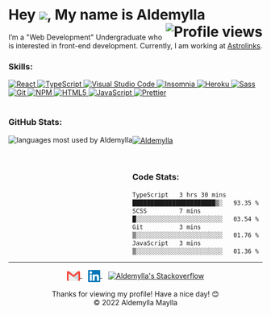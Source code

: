 <h1 align="left">Hey <img src="https://media.giphy.com/media/hvRJCLFzcasrR4ia7z/giphy.gif" width="25px">, My name is Aldemylla <img align="right" src="https://komarev.com/ghpvc/?username=aldemylla&color=blue" alt="Profile views" /></h1>

I’m a "Web Development" Undergraduate who is interested in front-end development. Currently, I am working at [Astrolinks](https://github.com/Astrolinks).

### Skills: 

<a href="https://github.com/Aldemylla/">
  <img alt="React" src="https://img.shields.io/badge/-React-2987a1?style=flat-square&logo=react&logoColor=white"/>
  <img alt="TypeScript" src="https://img.shields.io/badge/-TypeScript-007ACC?style=flat-square&logo=typescript&logoColor=white" />
  <img alt="Visual Studio Code" src="https://img.shields.io/badge/-VSCode-007ACC?style=flat-square&logo=Visual%20Studio%20Code&logoColor=white" />
  <img alt="Insomnia" src="https://img.shields.io/badge/-Insomnia-5849BE?style=flat-square&logo=insomnia&logoColor=white" />
  <img alt="Heroku" src="https://img.shields.io/badge/-Heroku-5415a5?style=flat-square&logo=heroku&logoColor=white" />
  <img alt="Sass" src="https://img.shields.io/badge/-Sass-CC6699?style=flat-square&logo=sass&logoColor=white" />
  <img alt="Git" src="https://img.shields.io/badge/-Git-F05032?style=flat-square&logo=git&logoColor=white" />
  <img alt="NPM" src="https://img.shields.io/badge/-NPM-CB3837?style=flat-square&logo=npm&logoColor=white" />
  <img alt="HTML5" src="https://img.shields.io/badge/-HTML5-E34F26?style=flat-square&logo=html5&logoColor=white" />
  <img alt="JavaScript" src="https://img.shields.io/badge/-JavaScript-e1cb15?style=flat-square&logo=JavaScript&logoColor=gray" />
  <img alt="Prettier" src="https://img.shields.io/badge/-Prettier-e8b23a?style=flat-square&logo=prettier&logoColor=gray" />
</a>
<br/><br/>

### GitHub Stats:
<a href="https://github.com/aldemylla">
<p><img align="left" height="150px" src="https://github-readme-stats.vercel.app/api/top-langs/?username=aldemylla&show_icons=true&theme=dark&langs_count=8&count_private=true&card_heigth=150&layout=compact" alt="languages most used by Aldemylla" /></p>

<p><img align="center" height="150px" src="https://github-readme-stats.vercel.app/api?username=aldemylla&show_icons=true&locale=en&theme=dark&langs_count=8&count_private=true&card_heigth=150&" alt="Aldemylla" /></p>
</a>
<br/>

### Code Stats:
<!--START_SECTION:waka-->

```text
TypeScript   3 hrs 30 mins   ███████████████████████▒░   93.35 %
SCSS         7 mins          █░░░░░░░░░░░░░░░░░░░░░░░░   03.54 %
Git          3 mins          ▒░░░░░░░░░░░░░░░░░░░░░░░░   01.76 %
JavaScript   3 mins          ▒░░░░░░░░░░░░░░░░░░░░░░░░   01.36 %
```

<!--END_SECTION:waka-->

---
<p align="center">
  <a href="mailto:aldemylla@gmail.com" >
    <img align="center" alt="Aldemylla's mail" width="26px" src="https://github.com/SatYu26/SatYu26/blob/master/Assets/Gmail.svg" />
  </a> &nbsp;&nbsp;
  
  <a href="https://www.linkedin.com/in/aldemylla/" target="_blank">
    <img align="center" alt="Aldemylla's Linkedin" width="24px" src="https://github.com/SatYu26/SatYu26/blob/master/Assets/Linkedin.svg" />
  </a> &nbsp;&nbsp;

  <a href="https://stackoverflow.com/users/16495476/aldemylla" target="_blank">
    <img align="center" alt="Aldemylla's Stackoverflow" width="28px" src="https://upload.wikimedia.org/wikipedia/commons/thumb/e/ef/Stack_Overflow_icon.svg/1200px-Stack_Overflow_icon.svg.png" />
  </a>
<p> 

<div align="center">
  Thanks for viewing my profile! Have a nice day! 😊 <br/>
  &copy; 2022 Aldemylla Maylla
</div>
<!--
**Aldemylla/aldemylla** is a ✨ _special_ ✨ repository because its `README.md` (this file) appears on your GitHub profile.

Here are some ideas to get you started:

- 🔭 I’m currently working on ...
- 🌱 I’m currently learning ...
- 👯 I’m looking to collaborate on ...
- 🤔 I’m looking for help with ...
- 💬 Ask me about ...
- 📫 How to reach me: ...
- 😄 Pronouns: ...
- ⚡ Fun fact: ...
-->
